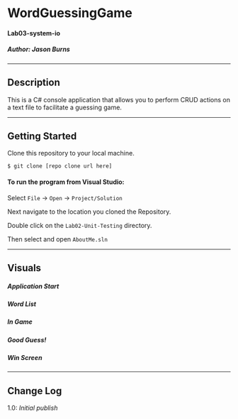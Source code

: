 # WordGuessingGame
#### Lab03-system-io
##### *Author: Jason Burns*

------------------------------

## Description

This is a C# console application that allows you to perform CRUD actions on a text file to facilitate a guessing game.

------------------------------

## Getting Started
Clone this repository to your local machine.
```
$ git clone [repo clone url here]
```
#### To run the program from Visual Studio:
Select ```File``` -> ```Open``` -> ```Project/Solution```

Next navigate to the location you cloned the Repository.

Double click on the ```Lab02-Unit-Testing``` directory.

Then select and open ```AboutMe.sln```

------------------------------

## Visuals

##### Application Start
<!-- ![Capture](https://github.com/jasonb315/Lab03-system-io/blob/master/assets/home.JPG) <br> -->
##### Word List
<!-- ![Capture](https://github.com/jasonb315/Lab03-system-io/blob/master/assets/words.JPG) <br> -->
##### In Game
<!-- ![Capture](https://github.com/jasonb315/Lab03-system-io/blob/master/assets/guessing.JPG) <br> -->
##### Good Guess!
<!-- ![Capture](https://github.com/jasonb315/Lab03-system-io/blob/master/assets/gotit.JPG) <br> -->
##### Win Screen
<!-- ![Capture](https://github.com/jasonb315/Lab03-system-io/blob/master/assets/win.JPG) <br> -->


------------------------------

## Change Log

1.0: *Initial publish*
